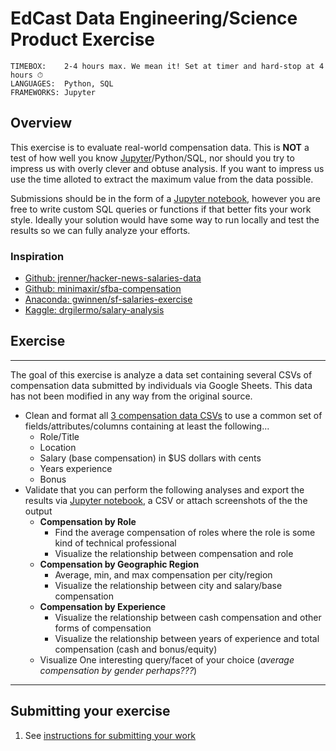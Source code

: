 # EdCast Data Engineering/Science Product Exercise

```
TIMEBOX:    2-4 hours max. We mean it! Set at timer and hard-stop at 4 hours ⏱
LANGUAGES:  Python, SQL
FRAMEWORKS: Jupyter
```

## Overview

This exercise is to evaluate real-world compensation data. This is **NOT** a test of how well you know [Jupyter](https://jupyter.org/)/Python/SQL, nor should you try to impress us with overly clever and obtuse analysis. If you want to impress us use the time alloted to extract the maximum value from the data possible.

Submissions should be in the form of a [Jupyter notebook](https://jupyter.org/), however you are free to write custom SQL queries or functions if that better fits your work style. Ideally your solution would have some way to run locally and test the results so we can fully analyze your efforts.

### Inspiration
* [Github: jrenner/hacker-news-salaries-data](https://cdn.rawgit.com/jrenner/hacker-news-salaries-data/master/explore_salaries.html)
* [Github: minimaxir/sfba-compensation](https://github.com/minimaxir/sfba-compensation/blob/master/angelist_sfbayarea_jobs.ipynb)
* [Anaconda: gwinnen/sf-salaries-exercise](https://anaconda.org/gwinnen/sf-salaries-exercise/notebook)
* [Kaggle: drgilermo/salary-analysis](https://www.kaggle.com/drgilermo/salary-analysis)


## Exercise

---
The goal of this exercise is analyze a data set containing several CSVs of compensation data submitted by individuals via Google Sheets. This data has not been modified in any way from the original source.

* Clean and format all [3 compensation data CSVs](/shared/salary_datasets) to use a common set of fields/attributes/columns containing at least the following...
  * Role/Title
  * Location
  * Salary (base compensation) in $US dollars with cents
  * Years experience
  * Bonus
* Validate that you can perform the following analyses and export the results via [Jupyter notebook](https://jupyter.org/), a CSV or attach screenshots of the the output
  * **Compensation by Role**
    * Find the average compensation of roles where the role is some kind of technical professional
    * Visualize the relationship between compensation and role
  * **Compensation by Geographic Region**
    * Average, min, and max compensation per city/region
    * Visualize the relationship between city and salary/base compensation
  * **Compensation by Experience**
    * Visualize the relationship between cash compensation and other forms of compensation
    * Visualize the relationship between years of experience and total compensation (cash and bonus/equity)
  * Visualize One interesting query/facet of your choice (*average compensation by gender perhaps???*)

---

## Submitting your exercise

1. See [instructions for submitting your work](https://github.com/edcast/hiring-exercises/blob/master/README.md#general-instructions)
